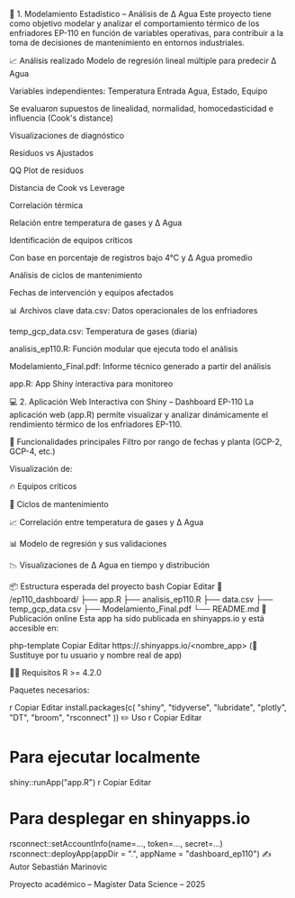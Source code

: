 🧠 1. Modelamiento Estadístico – Análisis de Δ Agua
Este proyecto tiene como objetivo modelar y analizar el comportamiento térmico de los enfriadores EP-110 en función de variables operativas, para contribuir a la toma de decisiones de mantenimiento en entornos industriales.

📈 Análisis realizado
Modelo de regresión lineal múltiple para predecir Δ Agua

Variables independientes: Temperatura Entrada Agua, Estado, Equipo

Se evaluaron supuestos de linealidad, normalidad, homocedasticidad e influencia (Cook's distance)

Visualizaciones de diagnóstico

Residuos vs Ajustados

QQ Plot de residuos

Distancia de Cook vs Leverage

Correlación térmica

Relación entre temperatura de gases y Δ Agua

Identificación de equipos críticos

Con base en porcentaje de registros bajo 4°C y Δ Agua promedio

Análisis de ciclos de mantenimiento

Fechas de intervención y equipos afectados

📊 Archivos clave
data.csv: Datos operacionales de los enfriadores

temp_gcp_data.csv: Temperatura de gases (diaria)

analisis_ep110.R: Función modular que ejecuta todo el análisis

Modelamiento_Final.pdf: Informe técnico generado a partir del análisis

app.R: App Shiny interactiva para monitoreo

💻 2. Aplicación Web Interactiva con Shiny – Dashboard EP-110
La aplicación web (app.R) permite visualizar y analizar dinámicamente el rendimiento térmico de los enfriadores EP-110.

🧰 Funcionalidades principales
Filtro por rango de fechas y planta (GCP-2, GCP-4, etc.)

Visualización de:

🔥 Equipos críticos

🔧 Ciclos de mantenimiento

📈 Correlación entre temperatura de gases y Δ Agua

📊 Modelo de regresión y sus validaciones

📉 Visualizaciones de Δ Agua en tiempo y distribución

📦 Estructura esperada del proyecto
bash
Copiar
Editar
📂 /ep110_dashboard/
├── app.R
├── analisis_ep110.R
├── data.csv
├── temp_gcp_data.csv
├── Modelamiento_Final.pdf
└── README.md
🚀 Publicación online
Esta app ha sido publicada en shinyapps.io y está accesible en:

php-template
Copiar
Editar
https://<usuario>.shinyapps.io/<nombre_app>
(🔁 Sustituye por tu usuario y nombre real de app)

👨‍🔬 Requisitos
R >= 4.2.0

Paquetes necesarios:

r
Copiar
Editar
install.packages(c(
  "shiny", "tidyverse", "lubridate", "plotly",
  "DT", "broom", "rsconnect"
))
✏️ Uso
r
Copiar
Editar
# Para ejecutar localmente
shiny::runApp("app.R")
r
Copiar
Editar
# Para desplegar en shinyapps.io
rsconnect::setAccountInfo(name=..., token=..., secret=...)
rsconnect::deployApp(appDir = ".", appName = "dashboard_ep110")
✍️ Autor
Sebastián Marinovic

Proyecto académico – Magíster Data Science – 2025
